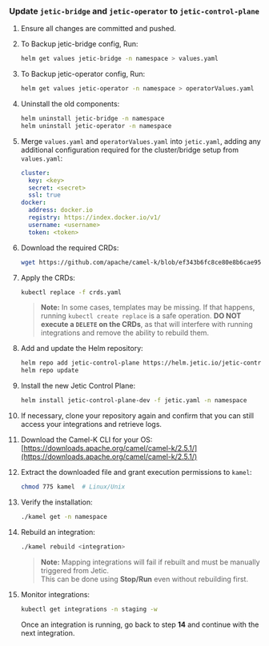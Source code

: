 ### Update `jetic-bridge` and `jetic-operator` to `jetic-control-plane`

1. Ensure all changes are committed and pushed.  
1.  To Backup jetic-bridge config, Run:  
    ```sh
    helm get values jetic-bridge -n namespace > values.yaml
    ```
1.  To Backup jetic-operator config, Run:  
    ```sh
    helm get values jetic-operator -n namespace > operatorValues.yaml
    ```
1.  Uninstall the old components:  
    ```sh
    helm uninstall jetic-bridge -n namespace
    helm uninstall jetic-operator -n namespace
    ```
1.  Merge `values.yaml` and `operatorValues.yaml` into `jetic.yaml`, adding any additional configuration required for the cluster/bridge setup from `values.yaml`:

    ```yaml
    cluster:
      key: <key>
      secret: <secret>
      ssl: true
    docker:
      address: docker.io
      registry: https://index.docker.io/v1/
      username: <username>
      token: <token>
    ```

1.  Download the required CRDs:  
    ```sh
    wget https://github.com/apache/camel-k/blob/ef343b6fc8ce80e8b6cae950dce5b1782221a735/helm/camel-k/crds/camel-k-crds.yaml -O crds.yaml
    ```
1.  Apply the CRDs:  
    ```sh
    kubectl replace -f crds.yaml
    ```
    > **Note:** In some cases, templates may be missing. If that happens, running `kubectl create replace` is a safe operation. **DO NOT execute a `DELETE` on the CRDs**, as that will interfere with running integrations and remove the ability to rebuild them.

1.  Add and update the Helm repository:  
    ```sh
    helm repo add jetic-control-plane https://helm.jetic.io/jetic-control-plane/charts/
    helm repo update
    ```

1.  Install the new Jetic Control Plane:  
    ```sh
    helm install jetic-control-plane-dev -f jetic.yaml -n namespace
    ```

1.  If necessary, clone your repository again and confirm that you can still access your integrations and retrieve logs.  

1.  Download the Camel-K CLI for your OS:  
    [https://downloads.apache.org/camel/camel-k/2.5.1/](https://downloads.apache.org/camel/camel-k/2.5.1/)  

1.  Extract the downloaded file and grant execution permissions to `kamel`:  
    ```sh
    chmod 775 kamel  # Linux/Unix
    ```

1.  Verify the installation:  
    ```sh
    ./kamel get -n namespace
    ```

1.  Rebuild an integration:  
    ```sh
    ./kamel rebuild <integration>
    ```
    > **Note:** Mapping integrations will fail if rebuilt and must be manually triggered from Jetic.  
    > This can be done using **Stop/Run** even without rebuilding first.

1.  Monitor integrations:  
    ```sh
    kubectl get integrations -n staging -w
    ```
    Once an integration is running, go back to step **14** and continue with the next integration.